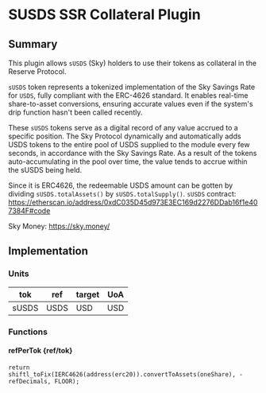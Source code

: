 # SUSDS SSR Collateral Plugin

## Summary

This plugin allows `sUSDS` (Sky) holders to use their tokens as collateral in the Reserve Protocol.

`sUSDS` token represents a tokenized implementation of the Sky Savings Rate for `USDS`, fully compliant with the ERC-4626 standard. It enables real-time share-to-asset conversions, ensuring accurate values even if the system's drip function hasn't been called recently.

These `sUSDS` tokens serve as a digital record of any value accrued to a specific position. The Sky Protocol dynamically and automatically adds USDS tokens to the entire pool of USDS supplied to the module every few seconds, in accordance with the Sky Savings Rate. As a result of the tokens auto-accumulating in the pool over time, the value tends to accrue within the sUSDS being held.

Since it is ERC4626, the redeemable USDS amount can be gotten by dividing `sUSDS.totalAssets()` by `sUSDS.totalSupply()`.
`sUSDS` contract: <https://etherscan.io/address/0xdC035D45d973E3EC169d2276DDab16f1e407384F#code>

Sky Money: https://sky.money/

## Implementation

### Units

| tok   | ref  | target | UoA |
| ----- | ---- | ------ | --- |
| sUSDS | USDS | USD    | USD |

### Functions

#### refPerTok {ref/tok}

`return shiftl_toFix(IERC4626(address(erc20)).convertToAssets(oneShare), -refDecimals, FLOOR);`
